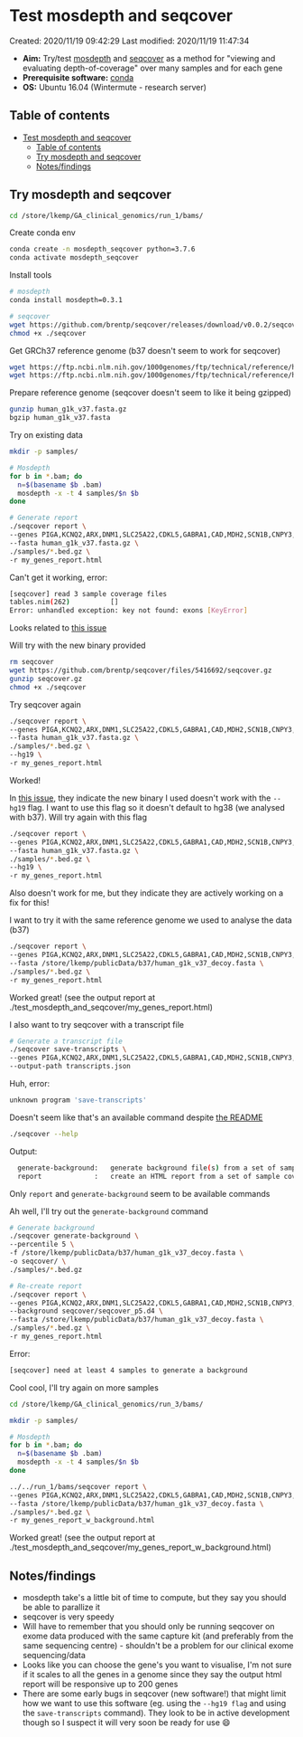 # Test mosdepth and seqcover

Created: 2020/11/19 09:42:29
Last modified: 2020/11/19 11:47:34

- **Aim:** Try/test [mosdepth](https://github.com/brentp/mosdepth) and [seqcover](https://github.com/brentp/seqcover) as a method for "viewing and evaluating depth-of-coverage" over many samples and for each gene
- **Prerequisite software:** [conda](https://singularity.lbl.gov/)
- **OS:** Ubuntu 16.04 (Wintermute - research server)

## Table of contents

- [Test mosdepth and seqcover](#test-mosdepth-and-seqcover)
  - [Table of contents](#table-of-contents)
  - [Try mosdepth and seqcover](#try-mosdepth-and-seqcover)
  - [Notes/findings](#notesfindings)

## Try mosdepth and seqcover

```bash
cd /store/lkemp/GA_clinical_genomics/run_1/bams/
```

Create conda env

```bash
conda create -n mosdepth_seqcover python=3.7.6
conda activate mosdepth_seqcover
```

Install tools

```bash
# mosdepth
conda install mosdepth=0.3.1

# seqcover
wget https://github.com/brentp/seqcover/releases/download/v0.0.2/seqcover
chmod +x ./seqcover
```

Get GRCh37 reference genome (b37 doesn't seem to work for seqcover)

```bash
wget https://ftp.ncbi.nlm.nih.gov/1000genomes/ftp/technical/reference/human_g1k_v37.fasta.fai
wget https://ftp.ncbi.nlm.nih.gov/1000genomes/ftp/technical/reference/human_g1k_v37.fasta.gz
```

Prepare reference genome (seqcover doesn't seem to like it being gzipped)

```bash
gunzip human_g1k_v37.fasta.gz
bgzip human_g1k_v37.fasta
```

Try on existing data

```bash
mkdir -p samples/

# Mosdepth
for b in *.bam; do
  n=$(basename $b .bam)
  mosdepth -x -t 4 samples/$n $b
done

# Generate report
./seqcover report \
--genes PIGA,KCNQ2,ARX,DNM1,SLC25A22,CDKL5,GABRA1,CAD,MDH2,SCN1B,CNPY3,CPLX1,NEB,HNRNPA1,CCDC39,AIFM1,CHCHD10 \
--fasta human_g1k_v37.fasta.gz \
./samples/*.bed.gz \
-r my_genes_report.html
```

Can't get it working, error:

```bash
[seqcover] read 3 sample coverage files
tables.nim(262)          []
Error: unhandled exception: key not found: exons [KeyError]
```

Looks related to [this issue](https://github.com/brentp/seqcover/issues/22)

Will try with the new binary provided

```bash
rm seqcover
wget https://github.com/brentp/seqcover/files/5416692/seqcover.gz
gunzip seqcover.gz
chmod +x ./seqcover
```

Try seqcover again

```bash
./seqcover report \
--genes PIGA,KCNQ2,ARX,DNM1,SLC25A22,CDKL5,GABRA1,CAD,MDH2,SCN1B,CNPY3,CPLX1,NEB,HNRNPA1,CCDC39,AIFM1,CHCHD10 \
--fasta human_g1k_v37.fasta.gz \
./samples/*.bed.gz \
--hg19 \
-r my_genes_report.html
```

Worked!

In [this issue](https://github.com/brentp/seqcover/issues/22), they indicate the new binary I used doesn't work with the `--hg19` flag. I want to use this flag so it doesn't default to hg38 (we analysed with b37). Will try again with this flag

```bash
./seqcover report \
--genes PIGA,KCNQ2,ARX,DNM1,SLC25A22,CDKL5,GABRA1,CAD,MDH2,SCN1B,CNPY3,CPLX1,NEB,HNRNPA1,CCDC39,AIFM1,CHCHD10 \
--fasta human_g1k_v37.fasta.gz \
./samples/*.bed.gz \
--hg19 \
-r my_genes_report.html
```

Also doesn't work for me, but they indicate they are actively working on a fix for this!

I want to try it with the same reference genome we used to analyse the data (b37)

```bash
./seqcover report \
--genes PIGA,KCNQ2,ARX,DNM1,SLC25A22,CDKL5,GABRA1,CAD,MDH2,SCN1B,CNPY3,CPLX1,NEB,HNRNPA1,CCDC39,AIFM1,CHCHD10 \
--fasta /store/lkemp/publicData/b37/human_g1k_v37_decoy.fasta \
./samples/*.bed.gz \
-r my_genes_report.html
```

Worked great! (see the output report at ./test_mosdepth_and_seqcover/my_genes_report.html)

I also want to try seqcover with a transcript file

```bash
# Generate a transcript file
./seqcover save-transcripts \
--genes PIGA,KCNQ2,ARX,DNM1,SLC25A22,CDKL5,GABRA1,CAD,MDH2,SCN1B,CNPY3,CPLX1,NEB,HNRNPA1,CCDC39,AIFM1,CHCHD10 \
--output-path transcripts.json
```

Huh, error:

```bash
unknown program 'save-transcripts'
```

Doesn't seem like that's an available command despite [the README](https://github.com/brentp/seqcover/blob/master/README.md)

```bash
./seqcover --help
```

Output:

```bash
  generate-background:   generate background file(s) from a set of samples
  report             :   create an HTML report from a set of sample coverage files
```

Only `report` and `generate-background` seem to be available commands

Ah well, I'll try out the `generate-background` command

```bash
# Generate background
./seqcover generate-background \
--percentile 5 \
-f /store/lkemp/publicData/b37/human_g1k_v37_decoy.fasta \
-o seqcover/ \
./samples/*.bed.gz

# Re-create report
./seqcover report \
--genes PIGA,KCNQ2,ARX,DNM1,SLC25A22,CDKL5,GABRA1,CAD,MDH2,SCN1B,CNPY3,CPLX1,NEB,HNRNPA1,CCDC39,AIFM1,CHCHD10 \
--background seqcover/seqcover_p5.d4 \
--fasta /store/lkemp/publicData/b37/human_g1k_v37_decoy.fasta \
./samples/*.bed.gz \
-r my_genes_report.html
```

Error:

```bash
[seqcover] need at least 4 samples to generate a background
```

Cool cool, I'll try again on more samples

```bash
cd /store/lkemp/GA_clinical_genomics/run_3/bams/

mkdir -p samples/

# Mosdepth
for b in *.bam; do
  n=$(basename $b .bam)
  mosdepth -x -t 4 samples/$n $b
done

../../run_1/bams/seqcover report \
--genes PIGA,KCNQ2,ARX,DNM1,SLC25A22,CDKL5,GABRA1,CAD,MDH2,SCN1B,CNPY3,CPLX1,NEB,HNRNPA1,CCDC39,AIFM1,CHCHD10 \
--fasta /store/lkemp/publicData/b37/human_g1k_v37_decoy.fasta \
./samples/*.bed.gz \
-r my_genes_report_w_background.html
```

Worked great! (see the output report at ./test_mosdepth_and_seqcover/my_genes_report_w_background.html)

## Notes/findings

- mosdepth take's a little bit of time to compute, but they say you should be able to parallize it
- seqcover is very speedy
- Will have to remember that you should only be running seqcover on exome data produced with the same capture kit (and preferably from the same sequencing centre) - shouldn't be a problem for our clinical exome sequencing/data
- Looks like you can choose the gene's you want to visualise, I'm not sure if it scales to all the genes in a genome since they say the output html report will be responsive up to 200 genes
- There are some early bugs in seqcover (new software!) that might limit how we want to use this software (eg. using the `--hg19 flag` and using the `save-transcripts` command). They look to be in active development though so I suspect it will very soon be ready for use :smile:

